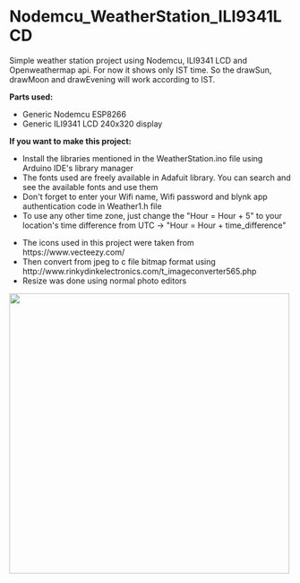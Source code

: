 # Nodemcu_WeatherStation_ILI9341LCD
Simple weather station project using Nodemcu, ILI9341 LCD and Openweathermap api.
For now it shows only IST time.
So the drawSun, drawMoon and drawEvening will work according to IST.
<p><strong>Parts used:</strong></p>
<ul>
  <li>Generic Nodemcu ESP8266</li>
  <li>Generic ILI9341 LCD 240x320 display</li>
</ul>
<p><strong>If you want to make this project:</strong></p>
<ul>
  <li>Install the libraries mentioned in the WeatherStation.ino file using Arduino IDE's library manager</li>
  <li>The fonts used are freely available in Adafuit library. You can search and see the available fonts and use them</li>
  <li>Don't forget to enter your Wifi name, Wifi password and blynk app authentication code in Weather1.h file</li>
  <li>To use any other time zone, just change the "Hour = Hour + 5" to your location's time difference from UTC -> "Hour = Hour + time_difference"</li>
</ul>

<ul>
  <li>The icons used in this project were taken from <a>https://www.vecteezy.com/</a></li>
  <li>Then convert from jpeg to c file bitmap format using <a>http://www.rinkydinkelectronics.com/t_imageconverter565.php</a></li>
  <li>Resize was done using normal photo editors</li>
</ul>

<img src="20210604_220707.jpg" width="500" height="500">
